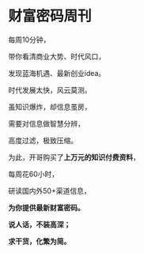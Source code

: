 # 财富密码周刊 

每周10分钟，

带你看清商业大势、时代风口，

发现蓝海机遇、最新创业idea。   

                       

时代发展太快，风云莫测。

虽知识爆炸，却信息茧房，

需要对信息做智慧分辨，

高度过滤，极致压缩。



为此，开哥购买了**上万元的知识付费资料**，

每周花60小时，

研读国内外50+渠道信息，

**为你提供最新财富密码。**



**说人话，不装高深；**

**求干货，化繁为简。**
